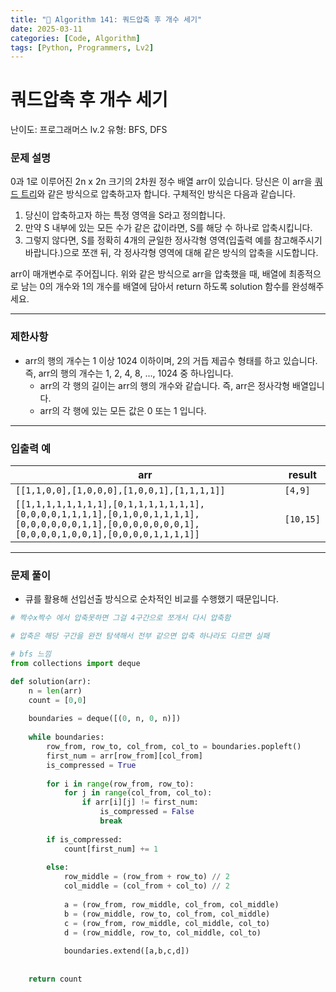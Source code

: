 ```yaml
---
title: "🧠 Algorithm 141: 쿼드압축 후 개수 세기"
date: 2025-03-11
categories: [Code, Algorithm]
tags: [Python, Programmers, Lv2]
---
```


# 쿼드압축 후 개수 세기

난이도: 프로그래머스 lv.2
유형: BFS, DFS

### **문제 설명**

0과 1로 이루어진 2n x 2n 크기의 2차원 정수 배열 arr이 있습니다. 당신은 이 arr을 [쿼드 트리](https://en.wikipedia.org/wiki/Quadtree)와 같은 방식으로 압축하고자 합니다. 구체적인 방식은 다음과 같습니다.

1. 당신이 압축하고자 하는 특정 영역을 S라고 정의합니다.
2. 만약 S 내부에 있는 모든 수가 같은 값이라면, S를 해당 수 하나로 압축시킵니다.
3. 그렇지 않다면, S를 정확히 4개의 균일한 정사각형 영역(입출력 예를 참고해주시기 바랍니다.)으로 쪼갠 뒤, 각 정사각형 영역에 대해 같은 방식의 압축을 시도합니다.

arr이 매개변수로 주어집니다. 위와 같은 방식으로 arr을 압축했을 때, 배열에 최종적으로 남는 0의 개수와 1의 개수를 배열에 담아서 return 하도록 solution 함수를 완성해주세요.

---

### 제한사항

- arr의 행의 개수는 1 이상 1024 이하이며, 2의 거듭 제곱수 형태를 하고 있습니다. 즉, arr의 행의 개수는 1, 2, 4, 8, ..., 1024 중 하나입니다.
    - arr의 각 행의 길이는 arr의 행의 개수와 같습니다. 즉, arr은 정사각형 배열입니다.
    - arr의 각 행에 있는 모든 값은 0 또는 1 입니다.

---

### 입출력 예

| arr | result |
| --- | --- |
| `[[1,1,0,0],[1,0,0,0],[1,0,0,1],[1,1,1,1]]` | `[4,9]` |
| `[[1,1,1,1,1,1,1,1],[0,1,1,1,1,1,1,1],[0,0,0,0,1,1,1,1],[0,1,0,0,1,1,1,1],[0,0,0,0,0,0,1,1],[0,0,0,0,0,0,0,1],[0,0,0,0,1,0,0,1],[0,0,0,0,1,1,1,1]]` | `[10,15]` |

---

### 문제 풀이

- 큐를 활용해 선입선출 방식으로 순차적인 비교를 수행했기 때문입니다.

```python
# 짝수x짝수 에서 압축못하면 그걸 4구간으로 쪼개서 다시 압축함

# 압축은 해당 구간을 완전 탐색해서 전부 같으면 압축 하나라도 다르면 실패

# bfs 느낌
from collections import deque

def solution(arr):
    n = len(arr)
    count = [0,0]
    
    boundaries = deque([(0, n, 0, n)])
    
    while boundaries:
        row_from, row_to, col_from, col_to = boundaries.popleft()
        first_num = arr[row_from][col_from]
        is_compressed = True
        
        for i in range(row_from, row_to):
            for j in range(col_from, col_to):
                if arr[i][j] != first_num:
                    is_compressed = False
                    break
                    
        if is_compressed:
            count[first_num] += 1
        
        else:
            row_middle = (row_from + row_to) // 2
            col_middle = (col_from + col_to) // 2
            
            a = (row_from, row_middle, col_from, col_middle)
            b = (row_middle, row_to, col_from, col_middle)
            c = (row_from, row_middle, col_middle, col_to)
            d = (row_middle, row_to, col_middle, col_to)
            
            boundaries.extend([a,b,c,d])
        
        
    return count
```